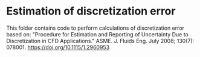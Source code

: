 # Estimation of discretization error

This folder contains code to perform calculations of discretization error based on: "Procedure for Estimation and Reporting of Uncertainty Due to Discretization in CFD Applications." ASME. J. Fluids Eng. July 2008; 130(7): 078001. https://doi.org/10.1115/1.2960953
